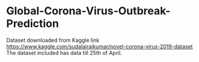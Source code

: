 # Global-Corona-Virus-Outbreak-Prediction

Dataset downloaded from Kaggle link https://www.kaggle.com/sudalairajkumar/novel-corona-virus-2019-dataset
The dataset included has data till 25th of April.
